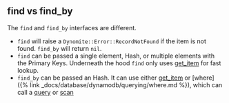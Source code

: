 ## find vs find_by

The `find` and `find_by` interfaces are different.

* `find` will raise a `Dynomite::Error::RecordNotFound` if the item is not found. `find_by` will return `nil`.
* `find` can be passed a single element, Hash, or multiple elements with the Primary Keys. Underneath the hood `find` only uses [get_item](https://docs.aws.amazon.com/sdk-for-ruby/v3/api/Aws/DynamoDB/Client.html#get_item-instance_method) for fast lookup.
* `find_by` can be passed an Hash. It can use either [get_item](https://docs.aws.amazon.com/sdk-for-ruby/v3/api/Aws/DynamoDB/Client.html#get_item-instance_method) or [where]({% link _docs/database/dynamodb/querying/where.md %}), which can call a [query](https://docs.aws.amazon.com/sdk-for-ruby/v3/api/Aws/DynamoDB/Client.html#query-instance_method) or [scan](https://docs.aws.amazon.com/sdk-for-ruby/v3/api/Aws/DynamoDB/Client.html#scan-instance_method)